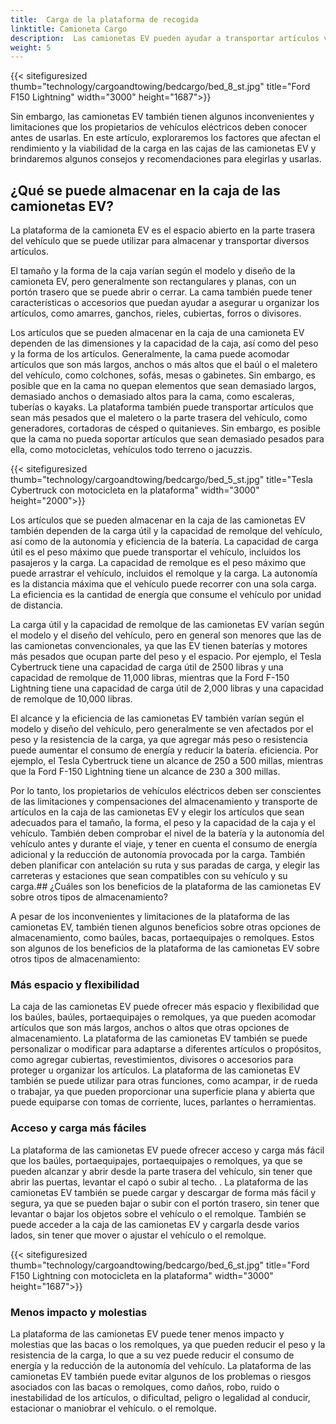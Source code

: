 ```yaml
---
title:  Carga de la plataforma de recogida
linktitle: Camioneta Cargo
description:  Las camionetas EV pueden ayudar a transportar artículos voluminosos, pesados o de forma irregular, como muebles, electrodomésticos, herramientas, materiales de construcción o equipo deportivo.
weight: 5
---
```


<!-- markdownlint-disable MD033 -->

{{< sitefiguresized thumb="technology/cargoandtowing/bedcargo/bed_8_st.jpg" title="Ford F150 Lightning" width="3000" height="1687">}}

Sin embargo, las camionetas EV también tienen algunos inconvenientes y limitaciones que los propietarios de vehículos eléctricos deben conocer antes de usarlas. En este artículo, exploraremos los factores que afectan el rendimiento y la viabilidad de la carga en las cajas de las camionetas EV y brindaremos algunos consejos y recomendaciones para elegirlas y usarlas.

## ¿Qué se puede almacenar en la caja de las camionetas EV?

La plataforma de la camioneta EV es el espacio abierto en la parte trasera del vehículo que se puede utilizar para almacenar y transportar diversos artículos.

El tamaño y la forma de la caja varían según el modelo y diseño de la camioneta EV, pero generalmente son rectangulares y planas, con un portón trasero que se puede abrir o cerrar. La cama también puede tener características o accesorios que puedan ayudar a asegurar u organizar los artículos, como amarres, ganchos, rieles, cubiertas, forros o divisores.

Los artículos que se pueden almacenar en la caja de una camioneta EV dependen de las dimensiones y la capacidad de la caja, así como del peso y la forma de los artículos. Generalmente, la cama puede acomodar artículos que son más largos, anchos o más altos que el baúl o el maletero del vehículo, como colchones, sofás, mesas o gabinetes. Sin embargo, es posible que en la cama no quepan elementos que sean demasiado largos, demasiado anchos o demasiado altos para la cama, como escaleras, tuberías o kayaks. La plataforma también puede transportar artículos que sean más pesados que el maletero o la parte trasera del vehículo, como generadores, cortadoras de césped o quitanieves. Sin embargo, es posible que la cama no pueda soportar artículos que sean demasiado pesados para ella, como motocicletas, vehículos todo terreno o jacuzzis.

{{< sitefiguresized thumb="technology/cargoandtowing/bedcargo/bed_5_st.jpg" title="Tesla Cybertruck con motocicleta en la plataforma" width="3000" height="2000">}}

Los artículos que se pueden almacenar en la caja de las camionetas EV también dependen de la carga útil y la capacidad de remolque del vehículo, así como de la autonomía y eficiencia de la batería. La capacidad de carga útil es el peso máximo que puede transportar el vehículo, incluidos los pasajeros y la carga. La capacidad de remolque es el peso máximo que puede arrastrar el vehículo, incluidos el remolque y la carga. La autonomía es la distancia máxima que el vehículo puede recorrer con una sola carga. La eficiencia es la cantidad de energía que consume el vehículo por unidad de distancia.

La carga útil y la capacidad de remolque de las camionetas EV varían según el modelo y el diseño del vehículo, pero en general son menores que las de las camionetas convencionales, ya que las EV tienen baterías y motores más pesados que ocupan parte del peso y el espacio. Por ejemplo, el Tesla Cybertruck tiene una capacidad de carga útil de 2500 libras y una capacidad de remolque de 11,000 libras, mientras que la Ford F-150 Lightning tiene una capacidad de carga útil de 2,000 libras y una capacidad de remolque de 10,000 libras.

El alcance y la eficiencia de las camionetas EV también varían según el modelo y diseño del vehículo, pero generalmente se ven afectados por el peso y la resistencia de la carga, ya que agregar más peso o resistencia puede aumentar el consumo de energía y reducir la batería. eficiencia. Por ejemplo, el Tesla Cybertruck tiene un alcance de 250 a 500 millas, mientras que la Ford F-150 Lightning tiene un alcance de 230 a 300 millas.

Por lo tanto, los propietarios de vehículos eléctricos deben ser conscientes de las limitaciones y compensaciones del almacenamiento y transporte de artículos en la caja de las camionetas EV y elegir los artículos que sean adecuados para el tamaño, la forma, el peso y la capacidad de la caja y el vehículo. También deben comprobar el nivel de la batería y la autonomía del vehículo antes y durante el viaje, y tener en cuenta el consumo de energía adicional y la reducción de autonomía provocada por la carga. También deben planificar con antelación su ruta y sus paradas de carga, y elegir las carreteras y estaciones que sean compatibles con su vehículo y su carga.## ¿Cuáles son los beneficios de la plataforma de las camionetas EV sobre otros tipos de almacenamiento?

A pesar de los inconvenientes y limitaciones de la plataforma de las camionetas EV, también tienen algunos beneficios sobre otras opciones de almacenamiento, como baúles, bacas, portaequipajes o remolques. Estos son algunos de los beneficios de la plataforma de las camionetas EV sobre otros tipos de almacenamiento:

### Más espacio y flexibilidad

La caja de las camionetas EV puede ofrecer más espacio y flexibilidad que los baúles, baúles, portaequipajes o remolques, ya que pueden acomodar artículos que son más largos, anchos o altos que otras opciones de almacenamiento. La plataforma de las camionetas EV también se puede personalizar o modificar para adaptarse a diferentes artículos o propósitos, como agregar cubiertas, revestimientos, divisores o accesorios para proteger u organizar los artículos. La plataforma de las camionetas EV también se puede utilizar para otras funciones, como acampar, ir de rueda o trabajar, ya que pueden proporcionar una superficie plana y abierta que puede equiparse con tomas de corriente, luces, parlantes o herramientas.

### Acceso y carga más fáciles

La plataforma de las camionetas EV puede ofrecer acceso y carga más fácil que los baúles, portaequipajes, portaequipajes o remolques, ya que se pueden alcanzar y abrir desde la parte trasera del vehículo, sin tener que abrir las puertas, levantar el capó o subir al techo. . La plataforma de las camionetas EV también se puede cargar y descargar de forma más fácil y segura, ya que se pueden bajar o subir con el portón trasero, sin tener que levantar o bajar los objetos sobre el vehículo o el remolque. También se puede acceder a la caja de las camionetas EV y cargarla desde varios lados, sin tener que mover o ajustar el vehículo o el remolque.

{{< sitefiguresized thumb="technology/cargoandtowing/bedcargo/bed_6_st.jpg" title="Ford F150 Lightning con motocicleta en la plataforma" width="3000" height="1687">}}

### Menos impacto y molestias

La plataforma de las camionetas EV puede tener menos impacto y molestias que las bacas o los remolques, ya que pueden reducir el peso y la resistencia de la carga, lo que a su vez puede reducir el consumo de energía y la reducción de la autonomía del vehículo. La plataforma de las camionetas EV también puede evitar algunos de los problemas o riesgos asociados con las bacas o remolques, como daños, robo, ruido o inestabilidad de los artículos, o dificultad, peligro o legalidad al conducir, estacionar o maniobrar el vehículo. o el remolque.
